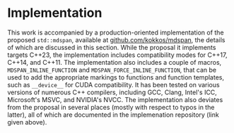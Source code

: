 
Implementation
==============

This work is accompanied by a production-oriented implementation of the proposed `std::mdspan`, available at [github.com/kokkos/mdspan](https://github.com/kokkos/mdspan), the details of which are discussed in this section.  While the proposal it implements targets C++23, the implementation includes compatibility modes for C++17, C++14, and C++11.  The implementation also includes a couple of macros, `MDSPAN_INLINE_FUNCTION` and `MDSPAN_FORCE_INLINE_FUNCTION`, that can be used to add the appropriate markings to functions and function templates, such as `__device__` for CUDA compatibility.  It has been tested on various versions of numerous C++ compilers, including GCC, Clang, Intel's ICC, Microsoft's MSVC, and NVIDIA's NVCC.  The implementation also deviates from the proposal in several places (mostly with respect to typos in the latter), all of which are documented in the implemenation repository (link given above).
